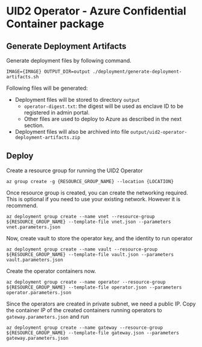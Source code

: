 # UID2 Operator - Azure Confidential Container package

## Generate Deployment Artifacts

Generate deployment files by following command.

```
IMAGE={IMAGE} OUTPUT_DIR=output ./deployment/generate-deployment-artifacts.sh
```
Following files will be generated:

* Deployment files will be stored to directory `output`
  * `operator-digest.txt`: the digest will be used as enclave ID to be registered in admin portal.
  * Other files are used to deploy to Azure as described in the next section.
* Deployment files will also be archived into file `output/uid2-operator-deployment-artifacts.zip`

## Deploy

Create a resource group for running the UID2 Operator
  
```
az group create -g {RESOURCE_GROUP_NAME} --location {LOCATION}
```

Once resource group is created, you can create the networking required. This is optional if you need to use your existing network. However it is recommend. 

```
az deployment group create --name vnet --resource-group ${RESOURCE_GROUP_NAME} --template-file vnet.json --parameters vnet.parameters.json
```

Now, create vault to store the operator key, and the identity to run operator 

```
az deployment group create --name vault --resource-group ${RESOURCE_GROUP_NAME} --template-file vault.json --parameters vault.parameters.json
```

Create the operator containers now. 
 
```
az deployment group create --name operator --resource-group ${RESOURCE_GROUP_NAME} --template-file operator.json --parameters operator.parameters.json
```

Since the operators are created in private subnet, we need a public IP. Copy the container IP of the created containers running operators to `gateway.parameters.json` and run

```
az deployment group create --name gateway --resource-group ${RESOURCE_GROUP_NAME} --template-file gateway.json --parameters gateway.parameters.json
```
